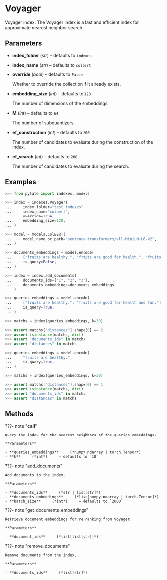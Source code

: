 # Voyager

Voyager index. The Voyager index is a fast and efficient index for approximate nearest neighbor search.



## Parameters

- **index_folder** (*str*) – defaults to `indexes`

- **index_name** (*str*) – defaults to `colbert`

- **override** (*bool*) – defaults to `False`

    Whether to override the collection if it already exists.

- **embedding_size** (*int*) – defaults to `128`

    The number of dimensions of the embeddings.

- **M** (*int*) – defaults to `64`

    The number of subquantizers.

- **ef_construction** (*int*) – defaults to `200`

    The number of candidates to evaluate during the construction of the index.

- **ef_search** (*int*) – defaults to `200`

    The number of candidates to evaluate during the search.



## Examples

```python
>>> from pylate import indexes, models

>>> index = indexes.Voyager(
...     index_folder="test_indexes",
...     index_name="colbert",
...     override=True,
...     embedding_size=128,
... )

>>> model = models.ColBERT(
...     model_name_or_path="sentence-transformers/all-MiniLM-L6-v2",
... )

>>> documents_embeddings = model.encode(
...     ["fruits are healthy.", "fruits are good for health.", "fruits are bad for health."],
...     is_query=False,
... )

>>> index = index.add_documents(
...     documents_ids=["1", "2", "3"],
...     documents_embeddings=documents_embeddings
... )

>>> queries_embeddings = model.encode(
...     ["fruits are healthy.", "fruits are good for health and fun."],
...     is_query=True,
... )

>>> matchs = index(queries_embeddings, k=30)

>>> assert matchs["distances"].shape[0] == 2
>>> assert isinstance(matchs, dict)
>>> assert "documents_ids" in matchs
>>> assert "distances" in matchs

>>> queries_embeddings = model.encode(
...     "fruits are healthy.",
...     is_query=True,
... )

>>> matchs = index(queries_embeddings, k=30)

>>> assert matchs["distances"].shape[0] == 1
>>> assert isinstance(matchs, dict)
>>> assert "documents_ids" in matchs
>>> assert "distances" in matchs
```

## Methods

???- note "__call__"

    Query the index for the nearest neighbors of the queries embeddings.

    **Parameters**

    - **queries_embeddings**     (*numpy.ndarray | torch.Tensor*)
    - **k**     (*int*)     – defaults to `10`

???- note "add_documents"

    Add documents to the index.

    **Parameters**

    - **documents_ids**     (*str | list[str]*)
    - **documents_embeddings**     (*list[numpy.ndarray | torch.Tensor]*)
    - **batch_size**     (*int*)     – defaults to `2000`

???- note "get_documents_embeddings"

    Retrieve document embeddings for re-ranking from Voyager.

    **Parameters**

    - **document_ids**     (*list[list[str]]*)

???- note "remove_documents"

    Remove documents from the index.

    **Parameters**

    - **documents_ids**     (*list[str]*)
